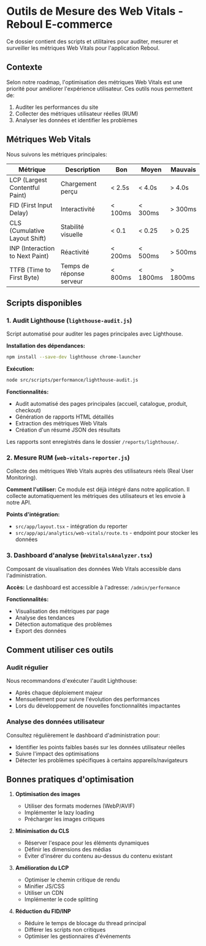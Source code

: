 # Outils de Mesure des Web Vitals - Reboul E-commerce

Ce dossier contient des scripts et utilitaires pour auditer, mesurer et surveiller les métriques Web Vitals pour l'application Reboul.

## Contexte

Selon notre roadmap, l'optimisation des métriques Web Vitals est une priorité pour améliorer l'expérience utilisateur. Ces outils nous permettent de:

1. Auditer les performances du site
2. Collecter des métriques utilisateur réelles (RUM)
3. Analyser les données et identifier les problèmes

## Métriques Web Vitals

Nous suivons les métriques principales:

| Métrique | Description | Bon | Moyen | Mauvais |
|----------|-------------|-----|-------|---------|
| LCP (Largest Contentful Paint) | Chargement perçu | < 2.5s | < 4.0s | > 4.0s |
| FID (First Input Delay) | Interactivité | < 100ms | < 300ms | > 300ms |
| CLS (Cumulative Layout Shift) | Stabilité visuelle | < 0.1 | < 0.25 | > 0.25 |
| INP (Interaction to Next Paint) | Réactivité | < 200ms | < 500ms | > 500ms |
| TTFB (Time to First Byte) | Temps de réponse serveur | < 800ms | < 1800ms | > 1800ms |

## Scripts disponibles

### 1. Audit Lighthouse (`lighthouse-audit.js`)

Script automatisé pour auditer les pages principales avec Lighthouse.

**Installation des dépendances:**
```bash
npm install --save-dev lighthouse chrome-launcher
```

**Exécution:**
```bash
node src/scripts/performance/lighthouse-audit.js
```

**Fonctionnalités:**
- Audit automatisé des pages principales (accueil, catalogue, produit, checkout)
- Génération de rapports HTML détaillés
- Extraction des métriques Web Vitals
- Création d'un résumé JSON des résultats

Les rapports sont enregistrés dans le dossier `/reports/lighthouse/`.

### 2. Mesure RUM (`web-vitals-reporter.js`)

Collecte des métriques Web Vitals auprès des utilisateurs réels (Real User Monitoring).

**Comment l'utiliser:**
Ce module est déjà intégré dans notre application. Il collecte automatiquement les métriques des utilisateurs et les envoie à notre API.

**Points d'intégration:**
- `src/app/layout.tsx` - intégration du reporter
- `src/app/api/analytics/web-vitals/route.ts` - endpoint pour stocker les données

### 3. Dashboard d'analyse (`WebVitalsAnalyzer.tsx`)

Composant de visualisation des données Web Vitals accessible dans l'administration.

**Accès:**
Le dashboard est accessible à l'adresse: `/admin/performance`

**Fonctionnalités:**
- Visualisation des métriques par page
- Analyse des tendances
- Détection automatique des problèmes
- Export des données

## Comment utiliser ces outils

### Audit régulier

Nous recommandons d'exécuter l'audit Lighthouse:
- Après chaque déploiement majeur
- Mensuellement pour suivre l'évolution des performances
- Lors du développement de nouvelles fonctionnalités impactantes

### Analyse des données utilisateur

Consultez régulièrement le dashboard d'administration pour:
- Identifier les points faibles basés sur les données utilisateur réelles
- Suivre l'impact des optimisations
- Détecter les problèmes spécifiques à certains appareils/navigateurs

## Bonnes pratiques d'optimisation

1. **Optimisation des images**
   - Utiliser des formats modernes (WebP/AVIF)
   - Implémenter le lazy loading
   - Précharger les images critiques

2. **Minimisation du CLS**
   - Réserver l'espace pour les éléments dynamiques
   - Définir les dimensions des médias
   - Éviter d'insérer du contenu au-dessus du contenu existant

3. **Amélioration du LCP**
   - Optimiser le chemin critique de rendu
   - Minifier JS/CSS
   - Utiliser un CDN
   - Implémenter le code splitting

4. **Réduction du FID/INP**
   - Réduire le temps de blocage du thread principal
   - Différer les scripts non critiques
   - Optimiser les gestionnaires d'événements 